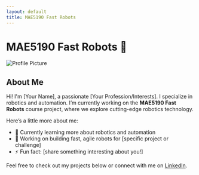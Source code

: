 ```yaml
---
layout: default
title: MAE5190 Fast Robots
---
```


# MAE5190 Fast Robots 🤖

![Profile Picture](https://your-image-url.com)  <!-- Replace this URL with the link to your profile picture -->

## About Me

Hi! I'm [Your Name], a passionate [Your Profession/Interests]. I specialize in robotics and automation. I’m currently working on the **MAE5190 Fast Robots** course project, where we explore cutting-edge robotics technology.

Here’s a little more about me:

- 🌱 Currently learning more about robotics and automation
- 🤖 Working on building fast, agile robots for [specific project or challenge]
- ⚡ Fun fact: [share something interesting about you!]

Feel free to check out my projects below or connect with me on [LinkedIn](https://www.linkedin.com/in/your-profile).
